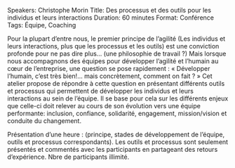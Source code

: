 Speakers: Christophe Morin
Title: Des processus et des outils pour les individus et leurs interactions
Duration: 60 minutes
Format: Conférence
Tags: Équipe, Coaching

Pour la plupart d’entre nous, le premier principe de l’agilité (Les individus et leurs interactions, plus que les processus et les outils) est une conviction profonde pour ne pas dire plus… (une philosophie de travail ?)
Mais lorsque nous accompagnons des équipes pour développer l’agilité et l’humain au cœur de l’entreprise, une question se pose rapidement : « Développer l’humain, c’est très bien!... mais concrètement, comment on fait ? »
Cet atelier propose de répondre à cette question en présentant différents outils et processus qui permettent de développer les individus et leurs interactions au sein de l’équipe.
Il se base pour cela sur les différents enjeux que celle-ci doit relever au cours de son évolution vers une équipe performante: inclusion, confiance, solidarité, engagement, mission/vision et conduite du changement.

Présentation d’une heure : (principe, stades de développement de l’équipe, outils et processus correspondants). Les outils et processus sont seulement présentés et commentés avec les participants en partageant des retours d’expérience. Nbre de participants illimité. 
